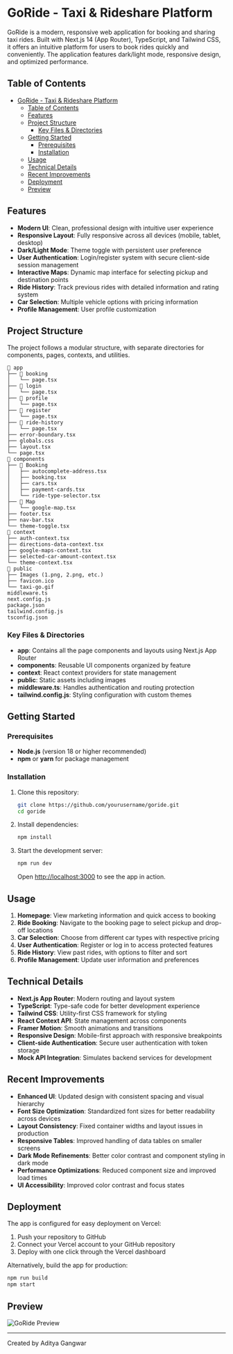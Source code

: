 # GoRide - Taxi & Rideshare Platform

GoRide is a modern, responsive web application for booking and sharing taxi rides. Built with Next.js 14 (App Router), TypeScript, and Tailwind CSS, it offers an intuitive platform for users to book rides quickly and conveniently. The application features dark/light mode, responsive design, and optimized performance.

## Table of Contents

- [GoRide - Taxi \& Rideshare Platform](#goride---taxi--rideshare-platform)
  - [Table of Contents](#table-of-contents)
  - [Features](#features)
  - [Project Structure](#project-structure)
    - [Key Files \& Directories](#key-files--directories)
  - [Getting Started](#getting-started)
    - [Prerequisites](#prerequisites)
    - [Installation](#installation)
  - [Usage](#usage)
  - [Technical Details](#technical-details)
  - [Recent Improvements](#recent-improvements)
  - [Deployment](#deployment)
  - [Preview](#preview)

## Features

- **Modern UI**: Clean, professional design with intuitive user experience
- **Responsive Layout**: Fully responsive across all devices (mobile, tablet, desktop)
- **Dark/Light Mode**: Theme toggle with persistent user preference
- **User Authentication**: Login/register system with secure client-side session management
- **Interactive Maps**: Dynamic map interface for selecting pickup and destination points
- **Ride History**: Track previous rides with detailed information and rating system
- **Car Selection**: Multiple vehicle options with pricing information
- **Profile Management**: User profile customization

## Project Structure

The project follows a modular structure, with separate directories for components, pages, contexts, and utilities.

```
📁 app
├── 📁 booking
│   └── page.tsx
├── 📁 login
│   └── page.tsx
├── 📁 profile
│   └── page.tsx
├── 📁 register
│   └── page.tsx
├── 📁 ride-history
│   └── page.tsx
├── error-boundary.tsx
├── globals.css
├── layout.tsx
└── page.tsx
📁 components
├── 📁 Booking
│   ├── autocomplete-address.tsx
│   ├── booking.tsx
│   ├── cars.tsx
│   ├── payment-cards.tsx
│   └── ride-type-selector.tsx
├── 📁 Map
│   └── google-map.tsx
├── footer.tsx
├── nav-bar.tsx
└── theme-toggle.tsx
📁 context
├── auth-context.tsx
├── directions-data-context.tsx
├── google-maps-context.tsx
├── selected-car-amount-context.tsx
└── theme-context.tsx
📁 public
├── Images (1.png, 2.png, etc.)
├── favicon.ico
└── taxi-go.gif
middleware.ts
next.config.js
package.json
tailwind.config.js
tsconfig.json
```

### Key Files & Directories

- **app**: Contains all the page components and layouts using Next.js App Router
- **components**: Reusable UI components organized by feature
- **context**: React context providers for state management
- **public**: Static assets including images
- **middleware.ts**: Handles authentication and routing protection
- **tailwind.config.js**: Styling configuration with custom themes

## Getting Started

### Prerequisites

- **Node.js** (version 18 or higher recommended)
- **npm** or **yarn** for package management

### Installation

1. Clone this repository:

   ```bash
   git clone https://github.com/yourusername/goride.git
   cd goride
   ```

2. Install dependencies:

   ```bash
   npm install
   ```

3. Start the development server:

   ```bash
   npm run dev
   ```

   Open [http://localhost:3000](http://localhost:3000) to see the app in action.

## Usage

1. **Homepage**: View marketing information and quick access to booking
2. **Ride Booking**: Navigate to the booking page to select pickup and drop-off locations
3. **Car Selection**: Choose from different car types with respective pricing
4. **User Authentication**: Register or log in to access protected features
5. **Ride History**: View past rides, with options to filter and sort
6. **Profile Management**: Update user information and preferences

## Technical Details

- **Next.js App Router**: Modern routing and layout system
- **TypeScript**: Type-safe code for better development experience
- **Tailwind CSS**: Utility-first CSS framework for styling
- **React Context API**: State management across components
- **Framer Motion**: Smooth animations and transitions
- **Responsive Design**: Mobile-first approach with responsive breakpoints
- **Client-side Authentication**: Secure user authentication with token storage
- **Mock API Integration**: Simulates backend services for development

## Recent Improvements

- **Enhanced UI**: Updated design with consistent spacing and visual hierarchy
- **Font Size Optimization**: Standardized font sizes for better readability across devices
- **Layout Consistency**: Fixed container widths and layout issues in production
- **Responsive Tables**: Improved handling of data tables on smaller screens
- **Dark Mode Refinements**: Better color contrast and component styling in dark mode
- **Performance Optimizations**: Reduced component size and improved load times
- **UI Accessibility**: Improved color contrast and focus states

## Deployment

The app is configured for easy deployment on Vercel:

1. Push your repository to GitHub
2. Connect your Vercel account to your GitHub repository
3. Deploy with one click through the Vercel dashboard

Alternatively, build the app for production:

```bash
npm run build
npm start
```

## Preview

![GoRide Preview](./public/taxi-go.gif)

---

Created by Aditya Gangwar
